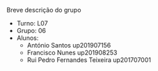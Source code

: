 Breve descrição do grupo

* Turno: L07
* Grupo: 06
* Alunos:
    - António Santos up201907156 
    - Francisco Nunes up201908253
    - Rui Pedro Fernandes Teixeira up201707001
